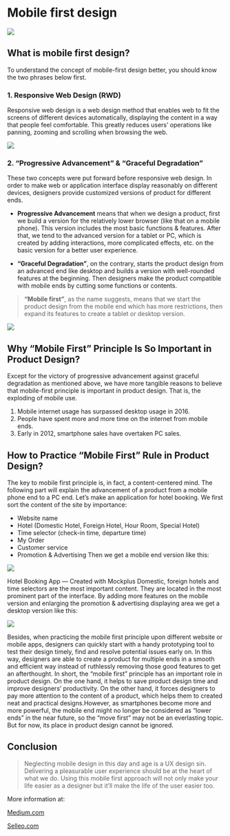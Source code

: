 # Mobile first design 

![](https://s3.amazonaws.com/a.storyblok.com/f/86602/1024x788/9365cae2ab/mobile-first.jpg)

## What is mobile first design?

To understand the concept of mobile-first design better, you should know the two phrases below first.

### 1. Responsive Web Design (RWD)

Responsive web design is a web design method that enables web to fit the screens of different devices automatically, displaying the content in a way that people feel comfortable. This greatly reduces users’ operations like panning, zooming and scrolling when browsing the web.

![](https://miro.medium.com/max/1800/0*i0Ro-lLyPKYvFlRO.jpg)

### 2. “Progressive Advancement” & “Graceful Degradation”

These two concepts were put forward before responsive web design. In order to make web or application interface display reasonably on different devices, designers provide customized versions of product for different ends.

* **Progressive Advancement** means that when we design a product, first we build a version for the relatively lower browser (like that on a mobile phone). This version includes the most basic functions & features. After that, we tend to the advanced version for a tablet or PC, which is created by adding interactions, more complicated effects, etc. on the basic version for a better user experience.

* **“Graceful Degradation”**, on the contrary, starts the product design from an advanced end like desktop and builds a version with well-rounded features at the beginning. Then designers make the product compatible with mobile ends by cutting some functions or contents.

> **“Mobile first”**, as the name suggests, means that we start the product design from the mobile end which has more restrictions, then expand its features to create a tablet or desktop version.

![](https://miro.medium.com/max/1800/0*859VX66vAlmvVxib.jpg)

## Why “Mobile First” Principle Is So Important in Product Design?

Except for the victory of progressive advancement against graceful degradation as mentioned above, we have more tangible reasons to believe that mobile-first principle is important in product design. That is, the exploding of mobile use.

1. Mobile internet usage has surpassed desktop usage in 2016.
2. People have spent more and more time on the internet from mobile ends.
3. Early in 2012, smartphone sales have overtaken PC sales.

## How to Practice “Mobile First” Rule in Product Design?

The key to mobile first principle is, in fact, a content-centered mind.
The following part will explain the advancement of a product from a mobile phone end to a PC end.
Let’s make an application for hotel booking. We first sort the content of the site by importance:
* Website name
* Hotel (Domestic Hotel, Foreign Hotel, Hour Room, Special Hotel)
* Time selector (check-in time, departure time)
* My Order
* Customer service
* Promotion & Advertising
Then we get a mobile end version like this:

![](https://miro.medium.com/max/699/0*JlLP0uoi1CncAa_L.png)

Hotel Booking App — Created with Mockplus
Domestic, foreign hotels and time selectors are the most important content. They are located in the most prominent part of the interface.
By adding more features on the mobile version and enlarging the promotion & advertising displaying area we get a desktop version like this:

![](https://miro.medium.com/max/700/0*FIpTokvV3nkUpCgp.png)

Besides, when practicing the mobile first principle upon different website or mobile apps, designers can quickly start with a handy prototyping tool to test their design timely, find and resolve potential issues early on.
In this way, designers are able to create a product for multiple ends in a smooth and efficient way instead of ruthlessly removing those good features to get an afterthought.
In short, the “mobile first” principle has an important role in product design. On the one hand, it helps to save product design time and improve designers’ productivity. On the other hand, it forces designers to pay more attention to the content of a product, which helps them to created neat and practical designs.However, as smartphones become more and more powerful, the mobile end might no longer be considered as “lower ends” in the near future, so the “move first” may not be an everlasting topic. But for now, its place in product design cannot be ignored.

## Conclusion

>Neglecting mobile design in this day and age is a UX design sin. Delivering a pleasurable user experience should be at the heart of what we do. Using this mobile first approach will not only make your life easier as a designer but it’ll make the life of the user easier too. 

More information at:

[Medium.com](https://medium.com/@Vincentxia77/what-is-mobile-first-design-why-its-important-how-to-make-it-7d3cf2e29d00)

[Selleo.com](https://selleo.com/blog/what-is-a-mobile-first-design)


 







